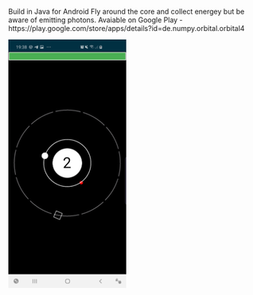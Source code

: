 <p>Build in Java for Android
Fly around the core and collect energey but be aware of emitting photons.
Avaiable on Google Play - https://play.google.com/store/apps/details?id=de.numpy.orbital.orbital4 </p>
<img align="left" width="" height="500" src="/app/atomicorbit1.jpg">
